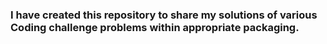 ### I have created this repository to share my solutions of various Coding challenge problems within appropriate packaging. 

